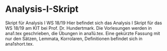 # Analysis-I-Skript
Skript für Analysis I WS 18/19
Hier befindet sich das Analysis I Skript für das WS 18/19 am KIT bei Prof. Dr. Hundertmark.
Die Vorlesungen werden in ana1.tex geschrieben, die Übungen in ana1ü.tex. 
Eine gekürzte Fassung mit nur den Sätzen, Lemmata, Korrolaren, Definitionen befindet sich in ana1short.tex.
